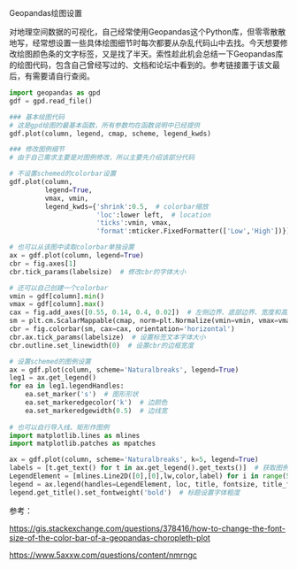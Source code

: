 Geopandas绘图设置

对地理空间数据的可视化，自己经常使用Geopandas这个Python库，但零零散散地写，经常想设置一些具体绘图细节时每次都要从杂乱代码山中去找。今天想要修改绘图颜色条的文字标签，又是找了半天。索性趁此机会总结一下Geopandas库的绘图代码，包含自己曾经写过的、文档和论坛中看到的。参考链接置于该文最后，有需要请自行查阅。

```python
import geopandas as gpd
gdf = gpd.read_file()

### 基本绘图代码
# 这是gpd绘图的最基本函数，所有参数均在函数说明中已经提供
gdf.plot(column, legend, cmap, scheme, legend_kwds)

### 修改图例细节
# 由于自己需求主要是对图例修改，所以主要先介绍该部分代码

# 不设置schemed的colorbar设置
gdf.plot(column, 
         legend=True, 
         vmax, vmin,
         legend_kwds={'shrink':0.5,  # colorbar缩放
                      'loc':lower left,  # location
                      'ticks':vmin, vmax,
                      'format':mticker.FixedFormatter(['Low','High'])})  # 设置对应ticks的文字标签

# 也可以从该图中读取colorbar单独设置
ax = gdf.plot(column, legend=True)
cbr = fig.axes[1] 
cbr.tick_params(labelsize)  # 修改cbr的字体大小

# 还可以自己创建一个colorbar
vmin = gdf[column].min()
vmax = gdf[column].max()
cax = fig.add_axes([0.55, 0.14, 0.4, 0.02])  # 左侧边界、底部边界、宽度和高度
sm = plt.cm.ScalarMappable(cmap, norm=plt.Normalize(vmin=vmin, vmax=vmax))
cbr = fig.colorbar(sm, cax=cax, orientation='horizontal')
cbr.ax.tick_params(labelsize)  # 设置标签文本字体大小
cbr.outline.set_linewidth(0)  # 设置cbr的边框宽度

# 设置schemed的图例设置
ax = gdf.plot(column, scheme='Naturalbreaks', legend=True)
leg1 = ax.get_legend()
for ea in leg1.legendHandles:
    ea.set_marker('s')  # 图形形状
    ea.set_markeredgecolor('k')  # 边颜色
    ea.set_markeredgewidth(0.5)  # 边线宽
    
# 也可以自行导入线、矩形作图例
import matplotlib.lines as mlines
import matplotlib.patches as mpatches

ax = gdf.plot(column, scheme='Naturalbreaks', k=5, legend=True)
labels = [t.get_text() for t in ax.get_legend().get_texts()]  # 获取图例中的文本
LegendElement = [mlines.Line2D([0],[0],lw,color,label) for i in range(5)]  # 为文本设置线形状、线宽和颜色，5是分类数量k
legend = ax.legend(handles=LegendElement, loc, title, fontsize, title_fontsize, frameon, shadow)
legend.get_title().set_fontweight('bold')  # 标题设置字体粗度
```

参考：

https://gis.stackexchange.com/questions/378416/how-to-change-the-font-size-of-the-color-bar-of-a-geopandas-choropleth-plot

https://www.5axxw.com/questions/content/nmrngc